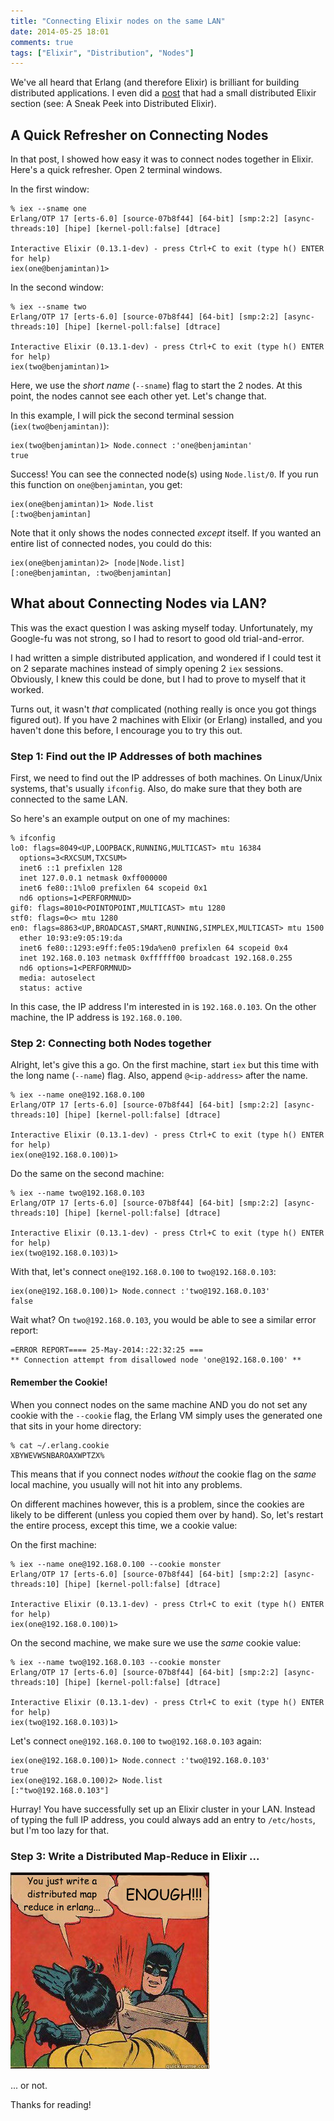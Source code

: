 ```yaml
---
title: "Connecting Elixir nodes on the same LAN"
date: 2014-05-25 18:01
comments: true
tags: ["Elixir", "Distribution", "Nodes"]
---
```


We've all heard that Erlang (and therefore Elixir) is brilliant for building distributed applications. I even did a [post](/blog/2013/07/13/elixir-for-the-lazy-impatient-and-busy-part-4-processes-101/) that had a small distributed Elixir section (see: A Sneak Peek into Distributed Elixir). 

## A Quick Refresher on Connecting Nodes

In that post, I showed how easy it was to connect nodes together in Elixir. Here's a quick refresher. Open 2 terminal windows. 

In the first window:

```
% iex --sname one
Erlang/OTP 17 [erts-6.0] [source-07b8f44] [64-bit] [smp:2:2] [async-threads:10] [hipe] [kernel-poll:false] [dtrace]

Interactive Elixir (0.13.1-dev) - press Ctrl+C to exit (type h() ENTER for help)
iex(one@benjamintan)1>
```

In the second window:

```
% iex --sname two
Erlang/OTP 17 [erts-6.0] [source-07b8f44] [64-bit] [smp:2:2] [async-threads:10] [hipe] [kernel-poll:false] [dtrace]

Interactive Elixir (0.13.1-dev) - press Ctrl+C to exit (type h() ENTER for help)
iex(two@benjamintan)1>
```

Here, we use the _short name_ (`--sname`) flag to start the 2 nodes. At this point, the nodes cannot see each other yet. Let's change that.

In this example, I will pick the second terminal session (`iex(two@benjamintan)`):

```
iex(two@benjamintan)1> Node.connect :'one@benjamintan'
true
```

Success! You can see the connected node(s) using `Node.list/0`. If you run this function on `one@benjamintan`, you get:

```
iex(one@benjamintan)1> Node.list
[:two@benjamintan]
```

Note that it only shows the nodes connected _except_ itself. If you wanted an entire list of connected nodes, you could do this:

```
iex(one@benjamintan)2> [node|Node.list]
[:one@benjamintan, :two@benjamintan]
```

## What about Connecting Nodes via LAN?

This was the exact question I was asking myself today. Unfortunately, my Google-fu was not strong, so I had to resort to good old trial-and-error. 

I had written a simple distributed application, and wondered if I could test it on 2 separate machines instead of simply opening 2 `iex` sessions. Obviously, I knew this could be done, but I had to prove to myself that it worked.

Turns out, it wasn't _that_ complicated (nothing really is once you got things figured out). If you have 2 machines with Elixir (or Erlang) installed, and you haven't done this before, I encourage you to try this out.

### Step 1: Find out the IP Addresses of both machines

First, we need to find out the IP addresses of both machines. On Linux/Unix systems, that's usually `ifconfig`. Also, do make sure that they both are connected to the same LAN.

So here's an example output on one of my machines:

```
% ifconfig
lo0: flags=8049<UP,LOOPBACK,RUNNING,MULTICAST> mtu 16384
  options=3<RXCSUM,TXCSUM>
  inet6 ::1 prefixlen 128
  inet 127.0.0.1 netmask 0xff000000
  inet6 fe80::1%lo0 prefixlen 64 scopeid 0x1
  nd6 options=1<PERFORMNUD>
gif0: flags=8010<POINTOPOINT,MULTICAST> mtu 1280
stf0: flags=0<> mtu 1280
en0: flags=8863<UP,BROADCAST,SMART,RUNNING,SIMPLEX,MULTICAST> mtu 1500
  ether 10:93:e9:05:19:da
  inet6 fe80::1293:e9ff:fe05:19da%en0 prefixlen 64 scopeid 0x4
  inet 192.168.0.103 netmask 0xffffff00 broadcast 192.168.0.255
  nd6 options=1<PERFORMNUD>
  media: autoselect
  status: active
```

In this case, the IP address I'm interested in is `192.168.0.103`. On the other machine, the IP address is `192.168.0.100`. 

### Step 2: Connecting both Nodes together

Alright, let's give this a go. On the first machine, start `iex` but this time with the long name (`--name`) flag. Also, append `@<ip-address>` after the name.

```
% iex --name one@192.168.0.100
Erlang/OTP 17 [erts-6.0] [source-07b8f44] [64-bit] [smp:2:2] [async-threads:10] [hipe] [kernel-poll:false] [dtrace]

Interactive Elixir (0.13.1-dev) - press Ctrl+C to exit (type h() ENTER for help)
iex(one@192.168.0.100)1>
```

Do the same on the second machine:

```
% iex --name two@192.168.0.103
Erlang/OTP 17 [erts-6.0] [source-07b8f44] [64-bit] [smp:2:2] [async-threads:10] [hipe] [kernel-poll:false] [dtrace]

Interactive Elixir (0.13.1-dev) - press Ctrl+C to exit (type h() ENTER for help)
iex(two@192.168.0.103)1>
```

With that, let's connect `one@192.168.0.100` to `two@192.168.0.103`: 

```
iex(one@192.168.0.100)1> Node.connect :'two@192.168.0.103'
false
```

Wait what? On `two@192.168.0.103`, you would be able to see a similar error report:

```
=ERROR REPORT==== 25-May-2014::22:32:25 ===
** Connection attempt from disallowed node 'one@192.168.0.100' **
```

#### Remember the Cookie!

When you connect nodes on the same machine AND you do not set any cookie with the `--cookie` flag, the Erlang VM simply uses the generated one that sits in your home directory:

```
% cat ~/.erlang.cookie
XBYWEVWSNBAROAXWPTZX%
```

This means that if you connect nodes _without_ the cookie flag on the _same_ local machine, you usually will not hit into any problems. 

On different machines however, this is a problem, since the cookies are likely to be different (unless you copied them over by hand). So, let's restart the entire process, except this time, we a cookie value:

On the first machine:

```
% iex --name one@192.168.0.100 --cookie monster
Erlang/OTP 17 [erts-6.0] [source-07b8f44] [64-bit] [smp:2:2] [async-threads:10] [hipe] [kernel-poll:false] [dtrace]

Interactive Elixir (0.13.1-dev) - press Ctrl+C to exit (type h() ENTER for help)
iex(one@192.168.0.100)1>
```

On the second machine, we make sure we use the _same_ cookie value:

```
% iex --name two@192.168.0.103 --cookie monster
Erlang/OTP 17 [erts-6.0] [source-07b8f44] [64-bit] [smp:2:2] [async-threads:10] [hipe] [kernel-poll:false] [dtrace]

Interactive Elixir (0.13.1-dev) - press Ctrl+C to exit (type h() ENTER for help)
iex(two@192.168.0.103)1>
```

Let's connect `one@192.168.0.100` to `two@192.168.0.103` again: 

```
iex(one@192.168.0.100)1> Node.connect :'two@192.168.0.103'
true
iex(one@192.168.0.100)2> Node.list
[:"two@192.168.0.103"]
```

Hurray! You have successfully set up an Elixir cluster in your LAN. Instead of typing the full IP address, you could always add an entry to `/etc/hosts`, but I'm too lazy for that.

### Step 3: Write a Distributed Map-Reduce in Elixir ...

![](/images/mapreduce.jpg)

... or not.

Thanks for reading!









